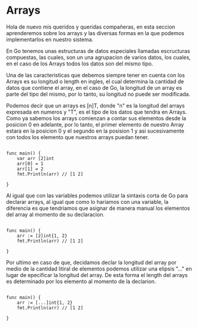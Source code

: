 # Arrays

Hola de nuevo mis queridos y queridas compañeras, en esta seccion aprenderemos sobre los arrays y las diversas formas en la que podemos implementarlos en nuestro sistema.

En Go tenemos unas estructuras de datos especiales llamadas escructuras compuestas, las cuales, son un una agrupacion de varios datos, los cuales, en el caso de los Arrays todos los datos son del mismo tipo.

Una de las caracteristicas que debemos siempre tener en cuenta con los Arrays es su longitud o length en ingles, el cual determina la cantidad de datos que contiene el array, en el caso de Go, la longitud de un array es parte del tipo del mismo, por lo tanto, su longitud no puede ser modificada.

Podemos decir que un arrays es [n]T, donde "n" es la longitud del arrays expresada en numeros y "T", es el tipo de los datos que tendra en Arrays. Como ya sabemos los arrays comienzan a contar sus elementos desde la posicion 0 en adelante, por lo tanto, el primer elemento de nuestro Array estara en la posicion 0 y el segundo en la posision 1 y asi sucesivamente con todos los elemento que nuestros arrays puedan tener.

```golang

func main() {
    var arr [2]int
	arr[0] = 1
	arr[1] = 2
	fmt.Println(arr) // [1 2]

}
```

Al igual que con las variables podemos utilizar la sintaxis corta de Go para declarar arrays, al igual que como lo hariamos con una variable, la diferencia es que tendriamos que asignar de manera manual los elementos del array al momento de su declaracion.

```golang

func main() {
    arr := [2]int{1, 2} 
	fmt.Println(arr) // [1 2]

}
```

Por ultimo en caso de que, decidamos declar la longitud del array por medio de la cantidad litiral de elementos podemos utilizar una elipsis "..." en lugar de epecificar la longitud del array. De esta forma el length del arrays es determinado por los elemento al momento de la declarion.

```golang

func main() {
    arr := [...]int{1, 2} 
	fmt.Println(arr) // [1 2]

}
```